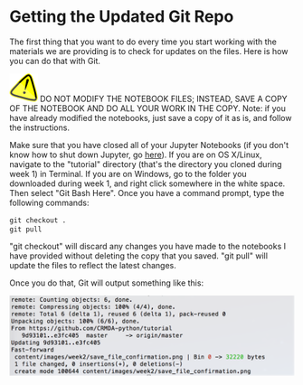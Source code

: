 # Getting the Updated Git Repo

The first thing that you want to do every time you start working with the materials we are providing is to check for updates on the files. Here is how you can do that with Git. 

![caution](https://github.com/CRMDA-python/tutorial/blob/master/content/images/caution-h50.png) DO NOT MODIFY THE NOTEBOOK FILES; INSTEAD, SAVE A COPY OF THE NOTEBOOK AND DO ALL YOUR WORK IN THE COPY. Note: if you have already modified the notebooks, just save a copy of it as is, and follow the instructions. 

Make sure that you have closed all of your Jupyter Notebooks (if you don't know how to shut down Jupyter, go [here](https://github.com/CRMDA-python/tutorial/blob/master/shut_down_jupyter.md)). If you are on OS X/Linux, navigate to the "tutorial" directory (that's the directory you cloned during week 1) in Terminal. If you are on Windows, go to the folder you downloaded during week 1, and right click somewhere in the white space. Then select "Git Bash Here". Once you have a command prompt, type the following commands:

```git
git checkout . 
git pull
```

"git checkout" will discard any changes you have made to the notebooks I have provided without deleting the copy that you saved. "git pull" will update the files to reflect the latest changes. 

Once you do that, Git will output something like this:

![git_pull_output](https://github.com/CRMDA-python/tutorial/blob/master/content/images/week2/git_pull_output.png)
